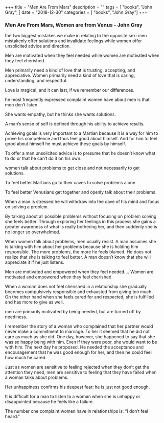 +++
title = "Men Are From Mars"
description = ""
tags = [
"books",
    "John Gray",
]
date = "2018-12-30"
categories = [
    "books",
    "John Gray"]
+++

### Men Are From Mars, Women are from Venus - John Gray

the two biggest mistakes we make in relating to the opposite sex: men mistakenly offer solutions and invalidate feelings while women offer unsolicited advice and direction.

Men are motivated when they feel needed while women are motivated when they feel cherished.

Men primarily need a kind of love that is trusting, accepting, and appreciative. Women primarily need a kind of love that is caring, understanding, and respectful.

Love is magical, and it can last, if we remember our differences.

he most frequently expressed complaint women have about men is that men don’t listen.

She wants empathy, but he thinks she wants solutions.

A man’s sense of self is defined through his ability to achieve results.

Achieving goals is very important to a Martian because it is a way for him to prove his competence and thus feel good about himself. And for him to feel good about himself he must achieve these goals by himself.

To offer a man unsolicited advice is to presume that he doesn’t know what to do or that he can’t do it on his own.

women talk about problems to get close and not necessarily to get solutions.

To feel better Martians go to their caves to solve problems alone.

To feel better Venusians get together and openly talk about their problems.

When a man is stressed he will withdraw into the cave of his mind and focus on solving a problem.

By talking about all possible problems without focusing on problem solving she feels better. Through exploring her feelings in this process she gains a greater awareness of what is really bothering her, and then suddenly she is no longer so overwhelmed.

When women talk about problems, men usually resist. A man assumes she is talking with him about her problems because she is holding him responsible. The more problems, the more he feels blamed. He does not realize that she is talking to feel better. A man doesn’t know that she will appreciate it if he just listens.

Men are motivated and empowered when they feel needed…. Women are motivated and empowered when they feel cherished.

When a woman does not feel cherished in a relationship she gradually becomes compulsively responsible and exhausted from giving too much. On the other hand when she feels cared for and respected, she is fulfilled and has more to give as well.

men are primarily motivated by being needed, but are turned off by neediness.

I remember the story of a woman who complained that her partner would never make a commitment to marriage. To her it seemed that he did not care as much as she did. One day, however, she happened to say that she was so happy being with him. Even if they were poor, she would want to be with him. The next day he proposed. He needed the acceptance and encouragement that he was good enough for her, and then he could feel how much he cared.

Just as women are sensitive to feeling rejected when they don’t get the attention they need, men are sensitive to feeling that they have failed when a woman talks about problems.

Her unhappiness confirms his deepest fear: he is just not good enough.

It is difficult for a man to listen to a woman when she is unhappy or disappointed because he feels like a failure.

The number one complaint women have in relationships is: “I don’t feel heard.”
